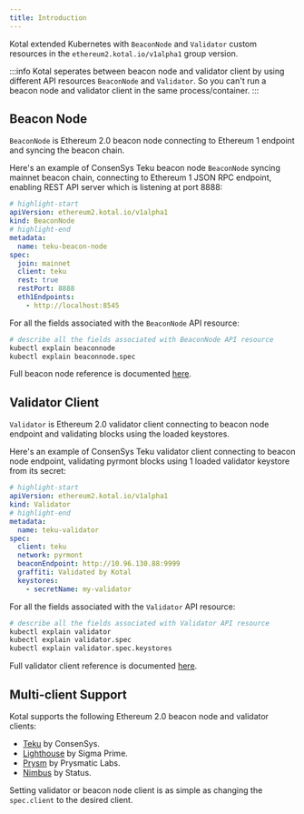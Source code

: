 ```yaml
---
title: Introduction
---
```


Kotal extended Kubernetes with `BeaconNode` and `Validator` custom resources in the `ethereum2.kotal.io/v1alpha1` group version.

:::info
Kotal seperates between beacon node and validator client by using different API resources `BeaconNode` and `Validator`. So you can't run a beacon node and validator client in the same process/container.
:::

## Beacon Node

`BeaconNode` is Ethereum 2.0 beacon node connecting to Ethereum 1 endpoint and syncing the beacon chain.

Here's an example of ConsenSys Teku beacon node `BeaconNode` syncing mainnet beacon chain, connecting to Ethereum 1 JSON RPC endpoint, enabling REST API server which is listening at port 8888:

```yaml
# highlight-start
apiVersion: ethereum2.kotal.io/v1alpha1
kind: BeaconNode
# highlight-end
metadata:
  name: teku-beacon-node
spec:
  join: mainnet
  client: teku
  rest: true
  restPort: 8888
  eth1Endpoints:
    - http://localhost:8545
```

For all the fields associated with the `BeaconNode` API resource:

```bash
# describe all the fields associated with BeaconNode API resource
kubectl explain beaconnode
kubectl explain beaconnode.spec
```

Full beacon node reference is documented [here](reference/beacon).

## Validator Client

`Validator` is Ethereum 2.0 validator client connecting to beacon node endpoint and validating blocks using the loaded keystores.

Here's an example of ConsenSys Teku validator client connecting to beacon node endpoint, validating pyrmont blocks using 1 loaded validator keystore from its secret:

```yaml
# highlight-start
apiVersion: ethereum2.kotal.io/v1alpha1
kind: Validator
# highlight-end
metadata:
  name: teku-validator
spec:
  client: teku
  network: pyrmont
  beaconEndpoint: http://10.96.130.88:9999
  graffiti: Validated by Kotal
  keystores:
    - secretName: my-validator
```

For all the fields associated with the `Validator` API resource:

```bash
# describe all the fields associated with Validator API resource
kubectl explain validator
kubectl explain validator.spec
kubectl explain validator.spec.keystores
```

Full validator client reference is documented [here](reference/validator).

## Multi-client Support

Kotal supports the following Ethereum 2.0 beacon node and validator clients:

- [Teku](https://docs.teku.consensys.net/en/latest/) by ConsenSys.
- [Lighthouse](https://lighthouse-book.sigmaprime.io) by Sigma Prime.
- [Prysm](https://docs.prylabs.network/docs/getting-started/) by Prysmatic Labs.
- [Nimbus](https://nimbus.guide) by Status.

Setting validator or beacon node client is as simple as changing the `spec.client` to the desired client.
